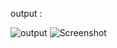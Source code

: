 output :

![output](https://github.com/user-attachments/assets/63cba0fc-2e8e-4931-8bac-589bad5a73b8)
![Screenshot ](https://github.com/user-attachments/assets/e7c8042b-9077-4cc5-8457-3ee704c48ccc)
